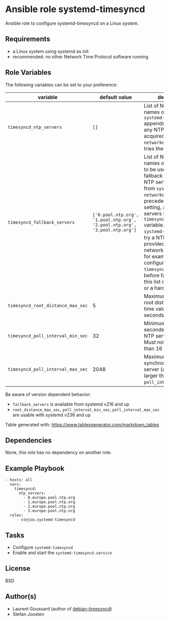 Ansible role systemd-timesyncd
==============================

Ansible role to configure systemd-timesyncd on a Linux system.

Requirements
------------

- a Linux system using systemd as init
- recommended: no other Network Time Protocol software running

Role Variables
--------------

The following variables can be set to your preference:

| variable                          | default value                                                              | description                                                                                                                                                                                                                                                                                                                                                                                                                                                               |
|-----------------------------------|----------------------------------------------------------------------------|---------------------------------------------------------------------------------------------------------------------------------------------------------------------------------------------------------------------------------------------------------------------------------------------------------------------------------------------------------------------------------------------------------------------------------------------------------------------------|
| `timesyncd_ntp_servers`           | `[]`                                                                       | List of NTP server host names or IP addresses. `systemd-timesyncd` appends this list with any NTP servers acquired from `systemd-networkd.service` and tries them all.                                                                                                                                                                                                                                                                                                    |
| `timesyncd_fallback_servers`      | `['0.pool.ntp.org', '1.pool.ntp.org', '2.pool.ntp.org', '3.pool.ntp.org']` | List of NTP server host names or IP addresses to be used as the fallback NTP servers. NTP servers obtained from `systemd-networkd.service` take precedence over this setting, as do any servers set by the `timesyncd_ntp_servers` variable. This way `systemd-timesyncd` will try a NTP server provided by the local network (over DHCP for example), or one configured in `timesyncd_ntp_servers`, before falling back to this list of NTP servers or a hard-coded one. |
| `timesyncd_root_distance_max_sec` | 5                                                                          | Maximum acceptable root distance. Takes a time value (in seconds).                                                                                                                                                                                                                                                                                                                                                                                                        |
| `timesyncd_poll_interval_min_sec` | 32                                                                         | Minimum interval in seconds to contact a NTP server (again). Must not be smaller than 16 seconds.                                                                                                                                                                                                                                                                                                                                                                         |
| `timesyncd_poll_interval_max_sec` | 2048                                                                       | Maximum interval to synchronize with NTP server (again). Must be larger than `poll_interval_min_sec`.                                                                                                                                                                                                                                                                                                                                                                     |

Be aware of version dependent behavior:
- `fallback_servers` is available from systemd v216 and up
- `root_distance_max_sec`, `poll_interval_min_sec`, `poll_interval_max_sec` are usable with systemd v236 and up

Table generated with: <https://www.tablesgenerator.com/markdown_tables>


Dependencies
------------

None, this role has no dependency on another role.

Example Playbook
----------------

    - hosts: all
      vars:
        timesyncd:
          ntp_servers:
            - 0.europe.pool.ntp.org
            - 1.europe.pool.ntp.org
            - 2.europe.pool.ntp.org
            - 3.europe.pool.ntp.org
      roles:
         - stejoo.systemd-timesyncd

Tasks
-----

  - Configure `systemd-timesyncd`
  - Enable and start the `systemd-timesyncd.service`

License
-------

BSD

Author(s)
---------

- Laurent Goussard (author of [debian-timesyncd](<https://github.com/cowops/debian-timesyncd>))
- Stefan Joosten
